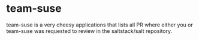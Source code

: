 # team-suse
team-suse is a very cheesy applications that lists all PR where either you or team-suse was requested to review in the saltstack/salt repository.
